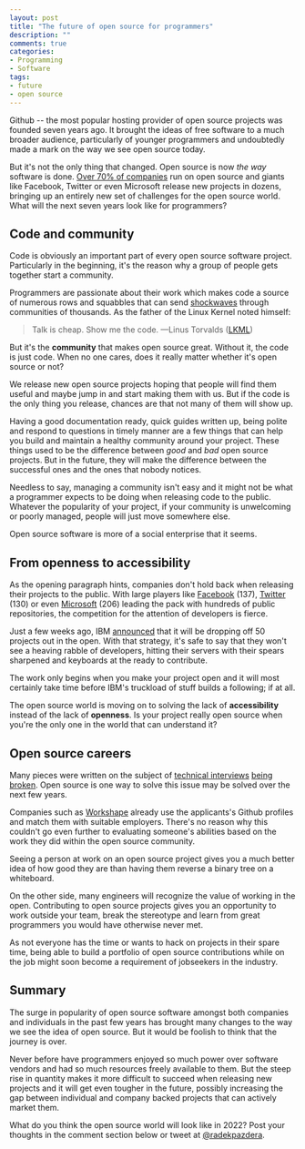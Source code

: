 ```yaml
---
layout: post
title: "The future of open source for programmers"
description: ""
comments: true
categories:
- Programming
- Software
tags:
- future
- open source
---
```


Github -- the most popular hosting provider of open source projects was founded
seven years ago. It brought the ideas of free software to a much broader
audience, particularly of younger programmers and undoubtedly made a
mark on the way we see open source today.

But it's not the only thing that changed. Open source is now _the way_ software
is done. [Over 70% of companies](https://www.blackducksoftware.com/future-of-open-source)
run on open source and giants like Facebook, Twitter or even Microsoft release
new projects in dozens, bringing up an entirely new set of challenges for the
open source world. What will the next seven years look like for programmers?

## Code and community

Code is obviously an important part of every open source software project.
Particularly in the beginning, it's the reason why a group of people gets
together start a community.

Programmers are passionate about their work which makes code a source of
numerous rows and squabbles that can send
[shockwaves](http://www.linuxinsider.com/story/81262.html) through communities
of thousands. As the father of the Linux Kernel noted himself:

> Talk is cheap. Show me the code.
> —Linus Torvalds ([LKML](https://lkml.org/lkml/2000/8/25/132 "Linus Torvalds's famous quote"))

But it's the **community** that makes open source great. Without it, the code
is just code. When no one cares, does it really matter whether it's open source
or not?

We release new open source projects hoping that people will find them useful and
maybe jump in and start making them with us. But if the code is the only thing
you release, chances are that not many of them will show up.

Having a good documentation ready, quick guides written up, being polite and
respond to questions in timely manner are a few things that can help you build
and maintain a healthy community around your project. These things used to be
the difference between _good_ and _bad_ open source projects. But in the
future, they will make the difference between the successful ones and the ones
that nobody notices.

Needless to say, managing a community isn't easy and it might not be what a
programmer expects to be doing when releasing code to the public. Whatever
the popularity of your project, if your community is unwelcoming or poorly
managed, people will just move somewhere else.

Open source software is more of a social enterprise that it seems.

## From openness to accessibility

As the opening paragraph hints, companies don't hold back when releasing their
projects to the public. With large players like
[Facebook](https://github.com/facebook) (137),
[Twitter](https://github.com/twitter) (130) or even
[Microsoft](https://github.com/microsoft) (206) leading the pack with hundreds
of public repositories, the competition for the attention of developers is
fierce.

Just a few weeks ago, IBM
[announced](https://www.digitalnewsasia.com/business/ibm-launches-open-source-platform-to-release-50-projects-to-the-community)
that it will be dropping off 50 projects out in the open. With that strategy,
it's safe to say that they won't see a heaving rabble of developers, hitting
their servers with their spears sharpened and keyboards at the ready to
contribute.

The work only begins when you make your project open and it will most certainly
take time before IBM's truckload of stuff builds a following; if at all.

The open source world is moving on to solving the lack of **accessibility**
instead of the lack of **openness**. Is your project really open source when
you're the only one in the world that can understand it?

## Open source careers

Many pieces were written on the subject of [technical
interviews](http://thenextweb.com/entrepreneur/2014/03/11/technical-recruiting-broken-4-ways-hire-better/)
[being broken](http://erniemiller.org/2013/09/19/interviews-are-broken/). Open
source is one way to solve this issue may be solved over the next few years.

Companies such as [Workshape](https://www.workshape.io/) already use the
applicants's Github profiles and match them with suitable employers. There's no
reason why this couldn't go even further to evaluating someone's abilities
based on the work they did within the open source community.

Seeing a person at work on an open source project gives you a much better idea
of how good they are than having them reverse a binary tree on a whiteboard.

On the other side, many engineers will recognize the value of working in the
open. Contributing to open source projects gives you an opportunity
to work outside your team, break the stereotype and learn from great programmers
you would have otherwise never met.

As not everyone has the time or wants to hack on projects in their spare time,
being able to build a portfolio of open source contributions while on the job
might soon become a requirement of jobseekers in the industry.

## Summary

The surge in popularity of open source software amongst both companies and
individuals in the past few years has brought many changes to the way we see
the idea of open source. But it would be foolish to think that the journey is
over.

Never before have programmers enjoyed so much power over software vendors and
had so much resources freely available to them. But the steep rise in quantity
makes it more difficult to succeed when releasing new projects and it will get
even tougher in the future, possibly increasing the gap between individual and
company backed projects that can actively market them.

What do you think the open source world will look like in 2022? Post your
thoughts in the comment section below or tweet at
[@radekpazdera](https://twitter.com/radekpazdera).
